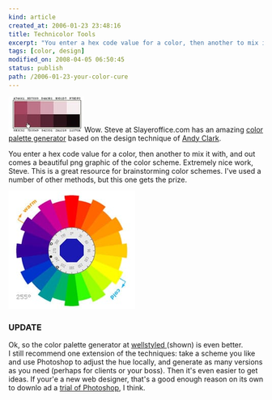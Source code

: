 ```yaml
---
kind: article
created_at: 2006-01-23 23:48:16
title: Technicolor Tools
excerpt: "You enter a hex code value for a color, then another to mix it with, and out comes a beautiful png graphic of the color scheme. "
tags: [color, design]
modified_on: 2008-04-05 06:50:45
status: publish 
path: /2006-01-23-your-color-cure
---
```


<img src='/images/colors.jpg' alt='Colors' />Wow. Steve at Slayeroffice.com has an amazing <a href="http://slayeroffice.com/tools/color_palette/">color palette generator</a> based on the design technique of <a href="http://www.stuffandnonsense.co.uk/archives/creating_colour_palettes.html">Andy Clark</a>.

You enter a hex code value for a color, then another to mix it with, and out comes a beautiful png graphic of the color scheme. Extremely nice work, Steve. This is a great resource for brainstorming color schemes. I've used a number of other methods, but this one gets the prize. 


<img src='/images/colorwheel.jpg' alt='colorwheel' /> 

<h3>UPDATE</h3>

Ok, so the color palette generator at <a href="http://wellstyled.com/tools/colorscheme2/index-en.html">wellstyled </a>(shown)  is even better.  
I still recommend one extension of the techniques: take a scheme you like and use Photoshop to adjust the hue locally, and generate as many versions as you need (perhaps for clients or your boss). Then it's even easier to get ideas. If your'e a new web designer, that's a good enough reason on its own to downlo ad a <a href="http://www.adobe.com/support/downloads/main.html">trial of Photoshop</a>, I think. 
